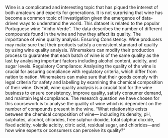 Wine is a complicated and interesting topic that has piqued the interest of both amateurs and experts for generations. 
It is not surprising that wine has become a common topic of investigation given the emergence of data-driven ways to 
understand the world. This dataset is related to the popular Portuguese wine “Vinho Verde”. The data describes the 
number of different compounds found in the wine and how they affect its quality. 
The importance of wine quality analysis: 
Ensuring Consistency: Wine producers may make sure that their products satisfy a consistent standard of quality by 
using wine quality analysis. Winemakers can modify their production process to guarantee that each batch of wine is 
of the same quality as the last by analysing important factors including alcohol content, acidity, and sugar levels. 
Regulatory Compliance: Analysing the quality of the wine is crucial for assuring compliance with regulatory criteria, 
which differ from nation to nation. Winemakers can make sure that their goods comply with legal criteria for safety 
and labelling by examining the chemical composition of their wine. 
Overall, wine quality analysis is a crucial tool for the wine business to ensure consistency, improve quality, satisfy 
consumer demand, and maintain legal compliance. 
The research question we have chosen for this coursework is to analyse the quality of wine which is dependent on the 
number of compounds present in the wine. “What relationship exists between the chemical composition of wine—
 including its density, pH, sulphates, alcohol, chlorides, free sulphur dioxide, total sulphur dioxide, fixed acidity, volatile 
acidity, citric acid, residual sugar, and chlorides—and how wine experts or consumers can perceive its quality?” 



